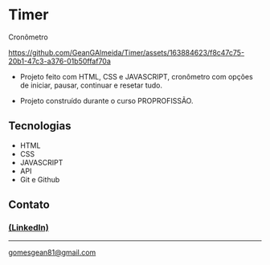# Timer
Cronômetro

https://github.com/GeanGAlmeida/Timer/assets/163884623/f8c47c75-20b1-47c3-a376-01b50ffaf70a


- Projeto feito com HTML, CSS e JAVASCRIPT, cronômetro com opções de iniciar, pausar, continuar e resetar tudo.

 - Projeto construído durante o curso PROPROFISSÃO.

## Tecnologias

- HTML
- CSS
- JAVASCRIPT
- API
- Git e Github

## Contato
### [(LinkedIn)](https://www.linkedin.com/in/gean-almeida/)
-----
gomesgean81@gmail.com
